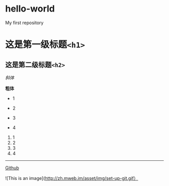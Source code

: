 # hello-world
My first repository

# 这是第一级标题`<h1>`
## 这是第二级标题`<h2>`

*斜体*

**粗体**

- 1
+ 2
- 3
+ 4

1. 1
2. 2
3. 3
4. 4

---

[Github](http://github.com)

![This is an image](http://zh.mweb.im/asset/img/set-up-git.gif）
